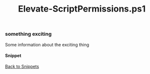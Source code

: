 ﻿---
layout: post
title: Elevate-ScriptPermissions.ps1
---

### something exciting

Some information about the exciting thing

#### Snippet

<script async src="https://gist-it.appspot.com/github.com/BanterBoy/scripts-blog/blob/master/PowerShell/snippets/Elevate-ScriptPermissions.ps1"></script>

<a href="/menu/_pages/snippets.html">Back to Snippets</a>
